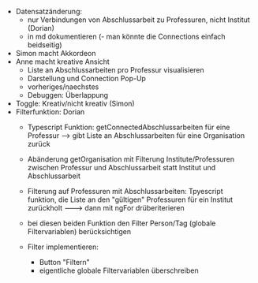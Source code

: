 - Datensatzänderung:
  - nur Verbindungen von Abschlussarbeit zu Professuren, nicht Institut (Dorian)
  - in md dokumentieren 
(- man könnte die Connections einfach beidseitig)
- Simon macht Akkordeon
- Anne macht kreative Ansicht
  - Liste an Abschlussarbeiten pro Professur visualisieren
  - Darstellung und Connection Pop-Up
  - vorheriges/naechstes
  - Debuggen: Überlappung
- Toggle: Kreativ/nicht kreativ (Simon)
- Filterfunktion: Dorian
  - Typescript Funktion: getConnectedAbschlussarbeiten für eine Professur --> gibt Liste an Abschlussarbeiten für eine Organisation zurück
  - Abänderung getOrganisation mit Filterung Institute/Professuren zwischen Professur und Abschlussarbeit statt Institut und Abschlussarbeit
  - Filterung auf Professuren mit Abschlussarbeiten: Tpyescript funktion, die Liste an den "gültigen" Professuren für ein Institut zurückholt ---> dann mit ngFor drüberiterieren
  
  - bei diesen beiden Funktion den Filter Person/Tag (globale Filtervariablen) berücksichtigen
  - Filter implementieren:
    - Button "Filtern"
    - eigentliche globale Filtervariablen überschreiben
